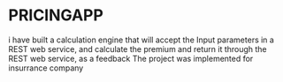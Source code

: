 # PRICINGAPP 
i have built a calculation engine that will accept the Input parameters in a REST web service, 
and calculate the premium and return it through the REST web service, as a feedback
The project was implemented for insurrance company
